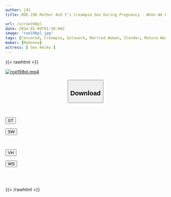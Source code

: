 ```yaml
---
author: j91
title: ROE-198 Mother And I's Creampie Sex During Pregnancy - When We Found Out It Was Someone Else, We Were Absorbed In Insemination - Reiko Seo

url: /v/roe198pl
date: 2024-02-09T01:50:00Z
image: "roe198pl.jpg"
tags: [Censored, Creampie, Solowork, Married Woman, Slender, Mature Woman, Mother	]
maker: [Madonna]
actress: [ Seo Reiko ]
---
```



{{< rawhtml >}}

<div class="video" data-videoid="mPZkxR4k9mIGL4">
    <a href="javascript:;">
        <img src="/v/roe198pl/roe198pl.jpg" width="WIDTH" height="HEIGHT" alt="roe198pl.mp4" loading="lazy">
    </a>
</div>

<script type="text/javascript" src="https://j91.asia/asset/on-demand-st.js"></script>

<br>
  <link rel="stylesheet" href="https://j91.asia/asset/bs5.css">
  
  <center>
  <button class="btn btn-primary" type="button" data-bs-toggle="collapse" data-bs-target=".multi-collapse" aria-expanded="false" aria-controls="multiCollapseExample1 multiCollapseExample2"><h2>Download</h2></button></center>
</p>
<div class="row">
  <div class="col">
    <div class="collapse multi-collapse" id="multiCollapseExample1">
      <div class="card card-body">
	      	      <br>
<div class="buttons">  
<p><a href="https://streamtape.to/v/mPZkxR4k9mIGL4" target="_blank"><button class="btn-hover color-3"><i class="fa fa-download"></i> ST</button></a></p>
<p><a href="https://flaswish.com/4buoxea22miv" target="_blank"><button class="btn-hover color-2"><i class="fa fa-download"></i> SW</button></a></p></div>
    </div>
  </div>
</div>
  <div class="col">
    <div class="collapse multi-collapse" id="multiCollapseExample2">
      <div class="card card-body">
	      <br>
<div class="buttons">
<p><a href="javascript:;" target="_blank"><button class="btn-hover color-9"><i class="fa fa-download"></i> VH</button></a></p>
<p><a href="javascript:;" target="_blank"><button class="btn-hover color-8"><i class="fa fa-download"></i> WS</button></a></p></div>
<br><br>
      </div>
    </div>
  </div>
</div>

{{< /rawhtml >}}